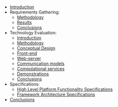 <!-- docs/_sidebar.md -->

* [Introduction](/)
* Requirements Gathering:
  * [Methodology](/reqs/methodology.md)
  * [Results](/reqs/results.md)
  * [Conclusions](/reqs/conclusions.md)
* Technology Evaluation:
  * [Introduction](/tech/intro.md)
  * [Methodology](/tech/methodology.md)
  * [Conceptual Design](/tech/parts/design.md)
  * [Front-end](/tech/parts/client-side.md)
  * [Web-server](/tech/parts/server-side.md)
  * [Communication models](/tech/parts/communication.md)
  * [Computational services](/tech/parts/comp-services.md)
  * [Demonstrations](/tech/parts/demos.md)
  * [Conclusions](/tech/conclusion.md)
* Specifications:
  * [High Level Platform Functionality Specifications](/specs/high-level.md)
  * [Framework Architecture Specifications](/specs/low-level.md)
* [Conclusions](/conclusions.md)